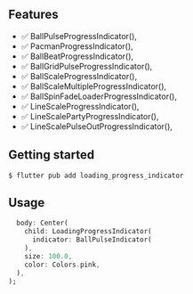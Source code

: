 ## Features

- ✅ BallPulseProgressIndicator(),
- ✅ PacmanProgressIndicator(),
- ✅ BallBeatProgressIndicator(),
- ✅ BallGridPulseProgressIndicator(),
- ✅ BallScaleProgressIndicator(),
- ✅ BallScaleMultipleProgressIndicator(),
- ✅ BallSpinFadeLoaderProgressIndicator(),
- ✅ LineScaleProgressIndicator(),
- ✅ LineScalePartyProgressIndicator(),
- ✅ LineScalePulseOutProgressIndicator(),

## Getting started

```shell 
$ flutter pub add loading_progress_indicator
```

## Usage

```dart
  body: Center(
    child: LoadingProgressIndicator(
      indicator: BallPulseIndicator(
    ),
    size: 100.0,
    color: Colors.pink,
  ),
); 
```
